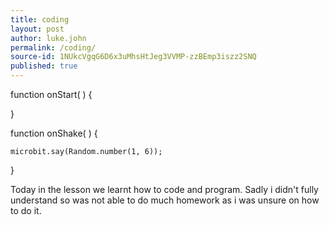 ```yaml
---
title: coding
layout: post
author: luke.john
permalink: /coding/
source-id: 1NUkcVgqG6D6x3uMhsHtJeg3VVMP-zzBEmp3iszz2SNQ
published: true
---
```

function onStart(  ) {

	

}

function onShake(  ) {

	microbit.say(Random.number(1, 6));

	

}

Today in the lesson we learnt how to code and program. Sadly i didn't fully understand so was not able to do much homework as i was unsure on how to do it.

